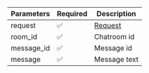 | Parameters 	| Required 	                | Description           	|
|------------	|----------	                |-----------------------	|
| request    	| :white_check_mark:      	| [Request](Request.md) 	|
| room_id    	| :white_check_mark:      	| Chatroom id           	|
| message_id 	| :white_check_mark:      	| Message id            	|
| message    	| :white_check_mark:      	| Message text          	|
